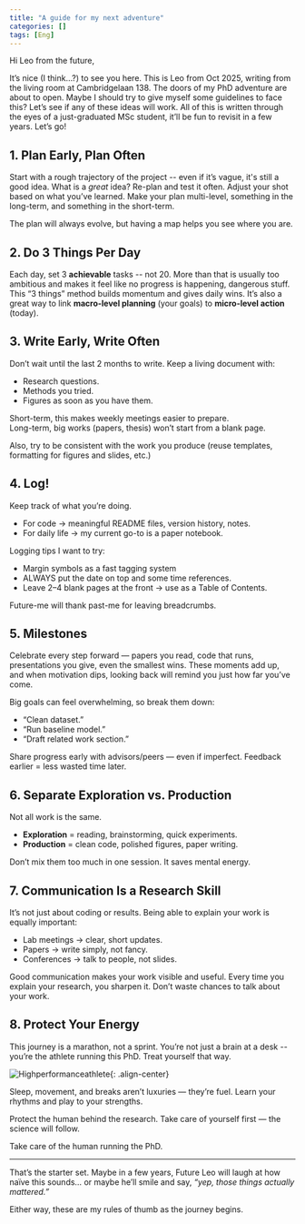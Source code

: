 ```yaml
---
title: "A guide for my next adventure"
categories: []
tags: [Eng]
---
```


Hi Leo from the future,  

It’s nice (I think…?) to see you here. This is Leo from Oct 2025, writing from the living room at Cambridgelaan 138. The doors of my PhD adventure are about to open. Maybe I should try to give myself some guidelines to face this? Let’s see if any of these ideas will work.  All of this is written through the eyes of a just-graduated MSc student, it’ll be fun to revisit in a few years. Let’s go!  


## 1. Plan Early, Plan Often  
Start with a rough trajectory of the project -- even if it’s vague, it's still a good idea. What is a *great* idea? Re-plan and test it often. Adjust your shot based on what you’ve learned. Make your plan multi-level, something in the long-term, and something in the short-term.

The plan will always evolve, but having a map helps you see where you are.  


## 2. Do 3 Things Per Day  
Each day, set 3 **achievable** tasks -- not 20. More than that is usually too ambitious and makes it feel like no progress is happening, dangerous stuff. This “3 things” method builds momentum and gives daily wins. It’s also a great way to link **macro-level planning** (your goals) to **micro-level action** (today).  


## 3. Write Early, Write Often  
Don’t wait until the last 2 months to write.  Keep a living document with:  
- Research questions.  
- Methods you tried.  
- Figures as soon as you have them.

Short-term, this makes weekly meetings easier to prepare.  
Long-term, big works (papers, thesis) won’t start from a blank page.  

Also, try to be consistent with the work you produce (reuse templates, formatting for figures and slides, etc.)

## 4. Log!  
Keep track of what you’re doing.  

- For code → meaningful README files, version history, notes.  
- For daily life → my current go-to is a paper notebook.  

Logging tips I want to try:  
  - Margin symbols as a fast tagging system
  - ALWAYS put the date on top and some time references.
  - Leave 2–4 blank pages at the front → use as a Table of Contents.

Future-me will thank past-me for leaving breadcrumbs.  


## 5. Milestones  
Celebrate every step forward — papers you read, code that runs, presentations you give, even the smallest wins. These moments add up, and when motivation dips, looking back will remind you just how far you’ve come.

Big goals can feel overwhelming, so break them down:
- “Clean dataset.”  
- “Run baseline model.”  
- “Draft related work section.”  

Share progress early with advisors/peers — even if imperfect. Feedback earlier = less wasted time later.  

## 6. Separate Exploration vs. Production  
Not all work is the same.  

- **Exploration** = reading, brainstorming, quick experiments.  
- **Production** = clean code, polished figures, paper writing.  

Don’t mix them too much in one session. It saves mental energy.  

## 7. Communication Is a Research Skill  
It’s not just about coding or results. Being able to explain your work is equally important:  

- Lab meetings → clear, short updates.  
- Papers → write simply, not fancy.  
- Conferences → talk to people, not slides.  

Good communication makes your work visible and useful. Every time you explain your research, you sharpen it. Don’t waste chances to talk about your work.

## 8. Protect Your Energy  
This journey is a marathon, not a sprint. You’re not just a brain at a desk -- you’re the athlete running this PhD. Treat yourself that way.

![Highperformanceathlete](https://i.makeagif.com/media/7-10-2023/4f0l2h.gif){: .align-center}

Sleep, movement, and breaks aren’t luxuries — they’re fuel. Learn your rhythms and play to your strengths.

Protect the human behind the research. Take care of yourself first — the science will follow.

Take care of the human running the PhD.  

---

That’s the starter set. Maybe in a few years, Future Leo will laugh at how naïve this sounds… or maybe he’ll smile and say, *“yep, those things actually mattered.”*  

Either way, these are my rules of thumb as the journey begins.  
